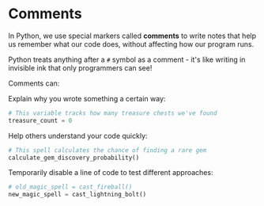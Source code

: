 # Comments

In Python, we use special markers called **comments** to write notes that help us remember what our code does, without affecting how our program runs.

Python treats anything after a `#` symbol as a comment - it's like writing in invisible ink that only programmers can see!

Comments can:

Explain why you wrote something a certain way:

```python
# This variable tracks how many treasure chests we've found
treasure_count = 0
```

Help others understand your code quickly:

```python
# This spell calculates the chance of finding a rare gem
calculate_gem_discovery_probability()
```

Temporarily disable a line of code to test different approaches:

```python
# old_magic_spell = cast_fireball()
new_magic_spell = cast_lightning_bolt()
```
